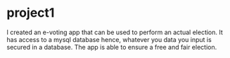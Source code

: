 # project1
I created an e-voting app that can be used to perform an actual election. 
It has access to a mysql database hence, whatever you data you input is secured in a database.
The app is able to ensure a free and fair election.
